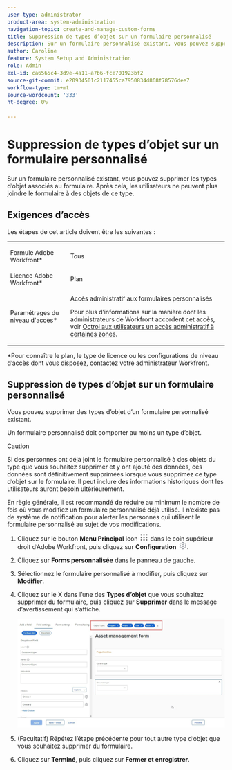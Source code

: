 ```yaml
---
user-type: administrator
product-area: system-administration
navigation-topic: create-and-manage-custom-forms
title: Suppression de types d’objet sur un formulaire personnalisé
description: Sur un formulaire personnalisé existant, vous pouvez supprimer les types d’objet associés au formulaire. Après cela, les utilisateurs ne peuvent plus joindre le formulaire à des objets de ce type.
author: Caroline
feature: System Setup and Administration
role: Admin
exl-id: ca6565c4-3d9e-4a11-a7b6-fce701923bf2
source-git-commit: e20934501c2117455ca7950834d868f78576dee7
workflow-type: tm+mt
source-wordcount: '333'
ht-degree: 0%

---
```


# Suppression de types d’objet sur un formulaire personnalisé

Sur un formulaire personnalisé existant, vous pouvez supprimer les types d’objet associés au formulaire. Après cela, les utilisateurs ne peuvent plus joindre le formulaire à des objets de ce type.

## Exigences d’accès

Les étapes de cet article doivent être les suivantes :

<table style="table-layout:auto"> 
 <col> 
 <col> 
 <tbody> 
  <tr data-mc-conditions=""> 
   <td role="rowheader"> <p>Formule Adobe Workfront*</p> </td> 
   <td>Tous</td> 
  </tr> 
  <tr> 
   <td role="rowheader">Licence Adobe Workfront*</td> 
   <td>Plan</td> 
  </tr> 
  <tr data-mc-conditions=""> 
   <td role="rowheader">Paramétrages du niveau d'accès*</td> 
   <td> <p>Accès administratif aux formulaires personnalisés</p> <p>Pour plus d’informations sur la manière dont les administrateurs de Workfront accordent cet accès, voir <a href="../../../administration-and-setup/add-users/configure-and-grant-access/grant-users-admin-access-certain-areas.md" class="MCXref xref">Octroi aux utilisateurs un accès administratif à certaines zones</a>.</p> </td> 
  </tr>  
 </tbody> 
</table>

&#42;Pour connaître le plan, le type de licence ou les configurations de niveau d’accès dont vous disposez, contactez votre administrateur Workfront.

## Suppression de types d’objet sur un formulaire personnalisé

Vous pouvez supprimer des types d’objet d’un formulaire personnalisé existant.

Un formulaire personnalisé doit comporter au moins un type d’objet.

>[!CAUTION]
>
>Si des personnes ont déjà joint le formulaire personnalisé à des objets du type que vous souhaitez supprimer et y ont ajouté des données, ces données sont définitivement supprimées lorsque vous supprimez ce type d’objet sur le formulaire. Il peut inclure des informations historiques dont les utilisateurs auront besoin ultérieurement.
>
>En règle générale, il est recommandé de réduire au minimum le nombre de fois où vous modifiez un formulaire personnalisé déjà utilisé. Il n’existe pas de système de notification pour alerter les personnes qui utilisent le formulaire personnalisé au sujet de vos modifications.

1. Cliquez sur le bouton **Menu Principal** icon ![](assets/main-menu-icon.png) dans le coin supérieur droit d’Adobe Workfront, puis cliquez sur **Configuration** ![](assets/gear-icon-settings.png).

1. Cliquez sur **Forms personnalisée** dans le panneau de gauche.
1. Sélectionnez le formulaire personnalisé à modifier, puis cliquez sur **Modifier**.
1. Cliquez sur le X dans l’une des **Types d’objet** que vous souhaitez supprimer du formulaire, puis cliquez sur **Supprimer** dans le message d’avertissement qui s’affiche.

   ![](assets/click-x-object-types.jpg)

1. (Facultatif) Répétez l’étape précédente pour tout autre type d’objet que vous souhaitez supprimer du formulaire.
1. Cliquez sur **Terminé**, puis cliquez sur **Fermer et enregistrer**.
